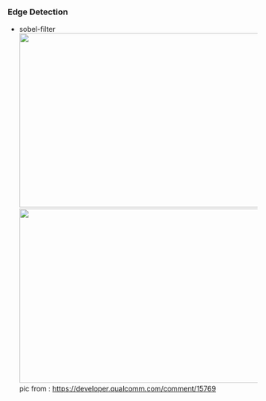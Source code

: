 ### Edge Detection

* sobel-filter <br />
<img src="/photo/example.png" width="600" height="350" /><br />
<img src="" width="600" height="350" /> <br />
pic from : https://developer.qualcomm.com/comment/15769
